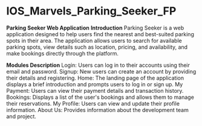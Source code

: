 # IOS_Marvels_Parking_Seeker_FP
**Parking Seeker Web Application**
**Introduction**
Parking Seeker is a web application designed to help users find the nearest and best-suited parking spots in their area. The application allows users to search for available parking spots, view details such as location, pricing, and availability, and make bookings directly through the platform.

**Modules Description**
Login: Users can log in to their accounts using their email and password.
Signup: New users can create an account by providing their details and registering.
Home: The landing page of the application displays a brief introduction and prompts users to log in or sign up.
My Payment: Users can view their payment details and transaction history.
Bookings: Displays a list of the user's bookings and allows them to manage their reservations.
My Profile: Users can view and update their profile information.
About Us: Provides information about the development team and project.

